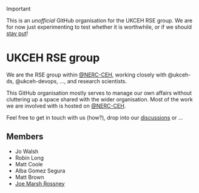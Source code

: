 > [!IMPORTANT]
> This is an _unofficial_ GitHub organisation for the UKCEH RSE group. We are for now just experimenting to test whether it is worthwhile, or if we should [stay put](https://github.com/NERC-CEH/rse_group)!

# UKCEH RSE group

We are the RSE group within [@NERC-CEH](https://github.com/NERC-CEH), working closely with @ukceh-ds, @ukceh-devops, ..., and research scientists.

This GitHub organisation mostly serves to manage our own affairs without cluttering up a space shared with the wider organisation. Most of the work we are involved with is hosted on [@NERC-CEH](https://github.com/NERC-CEH).

Feel free to get in touch with us (how?), drop into our [discussions](https://github.com/ukceh-rse/Discussions) or ...

## Members

- Jo Walsh
- Robin Long
- Matt Coole
- Alba Gomez Segura
- Matt Brown
- [Joe Marsh Rossney](https://github.com/jmarshrossney)
